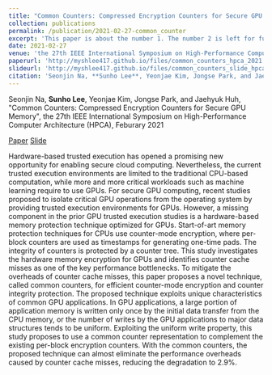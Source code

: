 ```yaml
---
title: "Common Counters: Compressed Encryption Counters for Secure GPU Memory"
collection: publications
permalink: /publication/2021-02-27-common_counter
excerpt: 'This paper is about the number 1. The number 2 is left for future work.'
date: 2021-02-27
venue: 'the 27th IEEE International Symposium on High-Performance Computer Architecture (HPCA)'
paperurl: 'http://myshlee417.github.io/files/common_counters_hpca_2021.pdf'
slideurl: 'http://myshlee417.github.io/files/common_counters_slide_hpca_2021.pdf'
citation: 'Seonjin Na, **Sunho Lee**, Yeonjae Kim, Jongse Park, and Jaehyuk Huh, &quot;Common Counters: Compressed Encryption Counters for Secure GPU Memory&quot;, the 27th IEEE International Symposium on High-Performance Computer Architecture (HPCA), Feburary 2021'
---
```

Seonjin Na, **Sunho Lee**, Yeonjae Kim, Jongse Park, and Jaehyuk Huh, &quot;Common Counters: Compressed Encryption Counters for Secure GPU Memory&quot;, the 27th IEEE International Symposium on High-Performance Computer Architecture (HPCA), Feburary 2021

[Paper](http://myshlee417.github.io/files/common_counters_hpca_2021.pdf) [Slide](http://myshlee417.github.io/files/common_counters_slide_hpca_2021.pdf)

Hardware-based trusted execution has opened a promising new opportunity for enabling secure cloud computing. Nevertheless, the current trusted execution environments are limited to the traditional CPU-based computation, while more and more critical workloads such as machine learning require to use GPUs. For secure GPU computing, recent studies proposed to isolate critical GPU operations from the operating system by providing trusted execution environments for GPUs. However, a missing component in the prior GPU trusted execution studies is a hardware-based memory protection technique optimized for GPUs. Start-of-art memory protection techniques for CPUs use counter-mode encryption, where per-block counters are used as timestamps for generating one-time pads. The integrity of counters is protected by a counter tree. This study investigates the hardware memory encryption for GPUs and identifies counter cache misses as one of the key performance bottlenecks. To mitigate the overheads of counter cache misses, this paper proposes a novel technique, called common counters, for efficient counter-mode encryption and counter integrity protection. The proposed technique exploits unique characteristics of common GPU applications. In GPU applications, a large portion of application memory is written only once by the initial data transfer from the CPU memory, or the number of writes by the GPU applications to major data structures tends to be uniform. Exploiting the uniform write property, this study proposes to use a common counter representation to complement the existing per-block encryption counters. With the common counters, the proposed technique can almost eliminate the performance overheads caused by counter cache misses, reducing the degradation to 2.9%.
